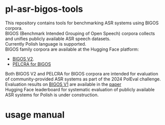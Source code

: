 # pl-asr-bigos-tools
This repository contains tools for benchmarking ASR systems using BIGOS corpora.<br>
BIGOS (Benchmark Intended Grouping of Open Speech) corpora collects and unifies publicly available ASR speech datasets.<br>
Currently Polish language is supported.<br>
BIGOS family corpora are available at the Hugging Face platform: <br>
* [BIGOS V2](https://huggingface.co/datasets/amu-cai/pl-asr-bigos-v2).<br>
* [PELCRA for BIGOS](https://huggingface.co/datasets/pelcra/pl-asr-pelcra-for-bigos)<br>

Both BIGOS V2 and PELCRA for BIGOS corpora are intended for evaluation of community-provided ASR systems as part of the 2024 PolEval challenge.<br>
Evaluation results on [BIGOS V1](https://huggingface.co/datasets/michaljunczyk/pl-asr-bigos) are available in the [paper](https://annals-csis.org/proceedings/2023/drp/pdf/1609.pdf)<br>
Hugging Face leaderboard for systematic evaluation of publicly available ASR systems for Polish is under construction.<br>

# usage manual
